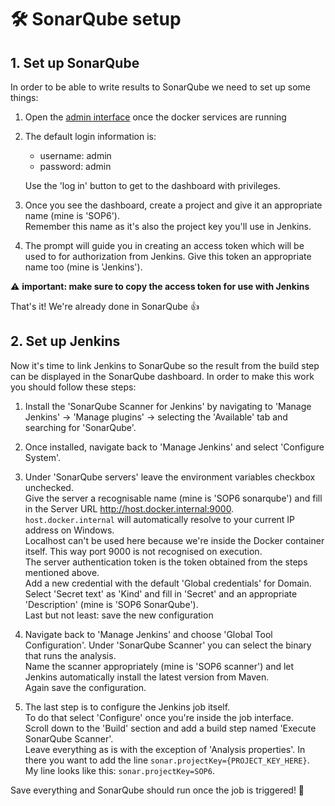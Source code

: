 # :hammer_and_wrench: SonarQube setup

## 1. Set up SonarQube
In order to be able to write results to SonarQube we need to set up some things:

1. Open the [admin interface](http://localhost:9000) once the docker services are running

2. The default login information is:
    - username: admin
    - password: admin
    
    Use the 'log in' button to get to the dashboard with privileges.

3. Once you see the dashboard, create a project and give it an appropriate name (mine is 'SOP6').  
Remember this name as it's also the project key you'll use in Jenkins.

4. The prompt will guide you in creating an access token which will be used to for authorization from Jenkins. Give this token an appropriate name too (mine is 'Jenkins'). 

:warning: **important: make sure to copy the access token for use with Jenkins**

That's it! We're already done in SonarQube :thumbsup:

## 2. Set up Jenkins
Now it's time to link Jenkins to SonarQube so the result from the build step can be displayed in the SonarQube dashboard. In order to make this work you should follow these steps:

1. Install the 'SonarQube Scanner for Jenkins' by navigating to 'Manage Jenkins' -> 'Manage plugins' -> selecting the 'Available' tab and searching for 'SonarQube'.

2. Once installed, navigate back to 'Manage Jenkins' and select 'Configure System'.

3. Under 'SonarQube servers' leave the environment variables checkbox unchecked.  
Give the server a recognisable name (mine is 'SOP6 sonarqube') and fill in the Server URL http://host.docker.internal:9000. ```host.docker.internal``` will automatically resolve to your current IP address on Windows.  
Localhost can't be used here because we're inside the Docker container itself. This way port 9000 is not recognised on execution.  
The server authentication token is the token obtained from the steps mentioned above.   
Add a new credential with the default 'Global credentials' for Domain.  
Select 'Secret text' as 'Kind' and fill in 'Secret' and an appropriate 'Description' (mine is 'SOP6 SonarQube').  
Last but not least: save the new configuration

4. Navigate back to 'Manage Jenkins' and choose 'Global Tool Configuration'. Under 'SonarQube Scanner' you can select the binary that runs the analysis.  
Name the scanner appropriately (mine is 'SOP6 scanner') and let Jenkins automatically install the latest version from Maven.  
Again save the configuration.

5. The last step is to configure the Jenkins job itself.  
To do that select 'Configure' once you're inside the job interface.  
Scroll down to the 'Build' section and add a build step named 'Execute SonarQube Scanner'.  
Leave everything as is with the exception of 'Analysis properties'. In there you want to add the line ```sonar.projectKey={PROJECT_KEY_HERE}```.  
My line looks like this: ```sonar.projectKey=SOP6```.

Save everything and SonarQube should run once the job is triggered! :tada: